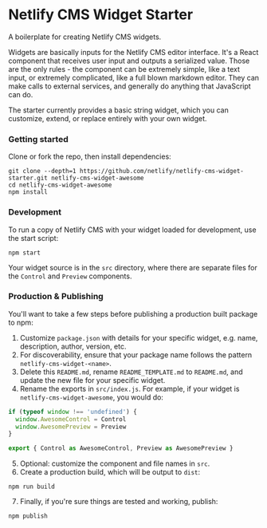 # Netlify CMS Widget Starter

A boilerplate for creating Netlify CMS widgets.

Widgets are basically inputs for the Netlify CMS editor interface. It's a React component that receives user input and outputs a serialized value. Those are the only rules - the component can be extremely simple, like a text input, or extremely complicated, like a full blown markdown editor. They can make calls to external services, and generally do anything that JavaScript can do.

The starter currently provides a basic string widget, which you can customize, extend, or replace entirely with your own widget.

### Getting started

Clone or fork the repo, then install dependencies:

```shell
git clone --depth=1 https://github.com/netlify/netlify-cms-widget-starter.git netlify-cms-widget-awesome
cd netlify-cms-widget-awesome
npm install
```

### Development

To run a copy of Netlify CMS with your widget loaded for development, use the start script:

```shell
npm start
```

Your widget source is in the `src` directory, where there are separate files for the `Control` and `Preview` components.

### Production & Publishing

You'll want to take a few steps before publishing a production built package to npm:

1. Customize `package.json` with details for your specific widget, e.g. name, description, author, version, etc.
2. For discoverability, ensure that your package name follows the pattern `netlify-cms-widget-<name>`.
3. Delete this `README.md`, rename `README_TEMPLATE.md` to `README.md`, and update the new file for your specific widget.
4. Rename the exports in `src/index.js`. For example, if your widget is `netlify-cms-widget-awesome`, you would do:
  ```js
  if (typeof window !== 'undefined') {
    window.AwesomeControl = Control
    window.AwesomePreview = Preview
  }

  export { Control as AwesomeControl, Preview as AwesomePreview }
  ```
5. Optional: customize the component and file names in `src`.
6. Create a production build, which will be output to `dist`:
  ```shell
  npm run build
  ```
7. Finally, if you're sure things are tested and working, publish:
  ```shell
  npm publish
  ```
